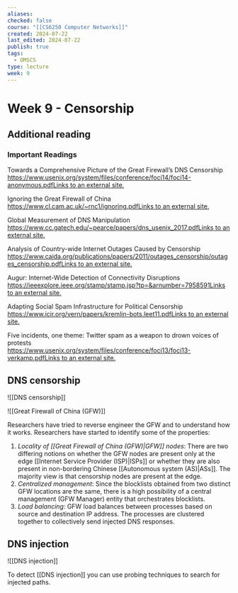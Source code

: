 ```yaml
---
aliases: 
checked: false
course: "[[CS6250 Computer Networks]]"
created: 2024-07-22
last_edited: 2024-07-22
publish: true
tags:
  - OMSCS
type: lecture
week: 9
---
```

# Week 9 - Censorship

## Additional reading

### Important Readings

Towards a Comprehensive Picture of the Great Firewall’s DNS Censorship  
[https://www.usenix.org/system/files/conference/foci14/foci14-anonymous.pdfLinks to an external site.](https://www.usenix.org/system/files/conference/foci14/foci14-anonymous.pdf)

Ignoring the Great Firewall of China  
[https://www.cl.cam.ac.uk/~rnc1/ignoring.pdfLinks to an external site.](https://www.cl.cam.ac.uk/~rnc1/ignoring.pdf)

Global Measurement of DNS Manipulation  
[https://www.cc.gatech.edu/~pearce/papers/dns_usenix_2017.pdfLinks to an external site.](https://www.cc.gatech.edu/~pearce/papers/dns_usenix_2017.pdf)

Analysis of Country-wide Internet Outages Caused by Censorship  
[https://www.caida.org/publications/papers/2011/outages_censorship/outages_censorship.pdfLinks to an external site.](https://www.caida.org/publications/papers/2011/outages_censorship/outages_censorship.pdf)

Augur: Internet-Wide Detection of Connectivity Disruptions  
[https://ieeexplore.ieee.org/stamp/stamp.jsp?tp=&arnumber=7958591Links to an external site.](https://ieeexplore.ieee.org/stamp/stamp.jsp?tp=&arnumber=7958591)

Adapting Social Spam Infrastructure for Political Censorship  
[https://www.icir.org/vern/papers/kremlin-bots.leet11.pdfLinks to an external site.](https://www.icir.org/vern/papers/kremlin-bots.leet11.pdf)

Five incidents, one theme: Twitter spam as a weapon to drown voices of protests   
[https://www.usenix.org/system/files/conference/foci13/foci13-verkamp.pdfLinks to an external site.](https://www.usenix.org/system/files/conference/foci13/foci13-verkamp.pdf)

## DNS censorship

![[DNS censorship]]

![[Great Firewall of China (GFW)]]

Researchers have tried to reverse engineer the GFW and to understand how it works. Researchers have started to identify some of the properties: 

1. _Locality of [[Great Firewall of China (GFW)|GFW]] nodes_: There are two differing notions on whether the GFW nodes are present only at the edge [[Internet Service Provider (ISP)|ISPs]] or whether they are also present in non-bordering Chinese [[Autonomous system (AS)|ASs]]. The majority view is that censorship nodes are present at the edge.
2. _Centralized management_: Since the blocklists obtained from two distinct GFW locations are the same, there is a high possibility of a central management (GFW Manager) entity that orchestrates blocklists.
3. _Load balancing_: GFW load balances between processes based on source and destination IP address. The processes are clustered together to collectively send injected DNS responses.

## DNS injection

![[DNS injection]]

To detect [[DNS injection]] you can use probing techniques to search for injected paths. 